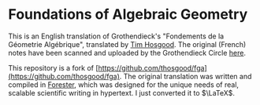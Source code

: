 # Foundations of Algebraic Geometry

This is an English translation of Grothendieck's "Fondements de la Géometrie Algébrique", translated by [Tim Hosgood](https://thosgood.com/).
The original (French) notes have been scanned and uploaded by the Grothendieck Circle [here](https://webusers.imj-prg.fr/~leila.schneps/grothendieckcircle/FGA.pdf).

This repository is a fork of [https://github.com/thosgood/fga](https://github.com/thosgood/fga). The original translation was written and compiled in [Forester](https://sr.ht/~jonsterling/forester/), which was designed for the unique needs of real, scalable scientific writing in hypertext. I just converted it to $\LaTeX$.